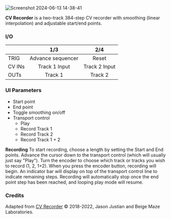 ![Screenshot 2024-06-13 14-38-41](https://github.com/djphazer/O_C-Phazerville/assets/109086194/289cb265-795b-45a3-b77c-d433ec2a2627)

**CV Recorder** is a two-track 384-step CV recorder with smoothing (linear interpolation) and adjustable start/end points.

### I/O

|        |        1/3        |      2/4      |
| ------ | :---------------: | :-----------: |
| TRIG   | Advance sequencer |     Reset     |
| CV INs |   Track 1 Input   | Track 2 Input |
| OUTs   |      Track 1      |    Track 2    |


### UI Parameters
* Start point
* End point
* Toggle smoothing on/off
* Transport control
  - Play
  - Record Track 1
  - Record Track 2
  - Record Track 1 + 2

**Recording**
To start recording, choose a length by setting the Start and End points. Advance the cursor down to the transport control (which will usually just say "Play"). Turn the encoder to choose which track or tracks you wish to record (1, 2, 1+2). When you press the encoder button, recording will begin. An indicator bar will display on top of the transport control line to indicate remaining steps. Recording will automatically stop once the end point step has been reached, and looping play mode will resume.

### Credits
Adapted from [CV Recorder](https://github.com/Chysn/O_C-HemisphereSuite/wiki/CV-Recorder) © 2018-2022, Jason Justian and Beige Maze Laboratories. 
